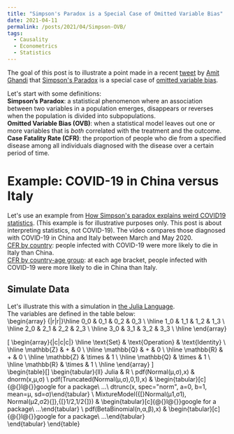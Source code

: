 ```yaml
---
title: "Simpson's Paradox is a Special Case of Omitted Variable Bias"
date: 2021-04-11
permalink: /posts/2021/04/Simpson-OVB/
tags:
  - Causality
  - Econometrics
  - Statistics
---
```


The goal of this post is to illustrate a point made in a 
recent [tweet](https://twitter.com/AmitEcon/status/1368990015536119813?s=20) 
by [Amit Ghandi](https://web.sas.upenn.edu/agandhi/) 
that [Simpson's Paradox](https://en.wikipedia.org/wiki/Simpson%27s_paradox) 
is a special case of 
[omitted variable bias](https://en.wikipedia.org/wiki/Omitted-variable_bias).

Let's start with some definitions:
<br/>
**Simpson’s Paradox**: a statistical phenomenon where an association between two variables in a population emerges, disappears or reverses when the population is divided into subpopulations.
<br/>
**Omitted Variable Bias (OVB)**: when a statistical model leaves out one or more variables that is _both_ correlated with the treatment and the outcome. 
<br>
<b>Case Fatality Rate (CFR)</b>: 
the proportion of people who die from a specified disease among all individuals diagnosed with the disease over a certain period of time.


Example: COVID-19 in China versus Italy
======
Let's use an example from 
[How Simpson's paradox explains weird COVID19 statistics](https://www.youtube.com/watch?v=t-Ci3FosqZs). 
(This example is for illustrative purposes only. This post is about interpreting statistics, not COVID-19). 
The video compares those diagnosed with COVID-19 in China and Italy between March and May 2020. 
<br>
<u>CFR by country</u>: people infected with COVID-19 were more likely to die in Italy than China. 
<br>
<u>CFR by country-age group</u>: at each age bracket, people infected with COVID-19 were more likely to die in China than Italy.

Simulate Data
------
Let's illustrate this with a simulation in [the Julia Language](https://julialang.org/).
<br>
The variables are defined in the table below:
<br>
\begin{array} {|r|r|}\hline 0_0 & 0_1 & 0_2 & 0_3 \\ \hline 1_0 & 1_1 & 1_2 & 1_3 \\ \hline 2_0 & 2_1 & 2_2 & 2_3 \\ \hline 3_0 & 3_1 & 3_2 & 3_3 \\ \hline  \end{array}


<script src="https://cdnjs.cloudflare.com/ajax/libs/mathjax/2.7.5/latest.js?config=TeX-AMS_CHTML-full"></script>
\[
\begin{array}{|c|c|c|}
\hline
  \text{Set} & \text{Operation} & \text{Identity} \\ 
\hline
   \mathbb{Z} & + & 0 \\
\hline
   \mathbb{Q} & + & 0 \\
\hline
   \mathbb{R} & + & 0 \\ 
\hline
   \mathbb{Z} & \times & 1 \\
\hline
   \mathbb{Q} & \times & 1 \\
\hline
   \mathbb{R} & \times & 1 \\ 
\hline
\end{array}
\]
<br>
\begin{table}[]
\begin{tabular}{ll}
Julia                                                            & R                                                                                                                             \\
pdf(Normal(μ,σ),x)                                               & dnorm(x,μ,σ)                                                                                                                  \\
pdf(Truncated(Normal(μ,σ),0,1),x)                                & \begin{tabular}[c]{@{}l@{}}google for a package\\      ...\\      dtrunc(x, spec="norm", a=0, b=1, mean=μ, sd=σ)\end{tabular} \\
MixtureModel({[}Normal(μ1,σ1),   Normal(μ2,σ2){]},{[}1/2,1/2{]}) & \begin{tabular}[c]{@{}l@{}}google for a package\\      …\end{tabular}                                                         \\
pdf(BetaBinomial(n,α,β),x)                                       & \begin{tabular}[c]{@{}l@{}}google for a package\\      …\end{tabular}                                                        
\end{tabular}
\end{table}


